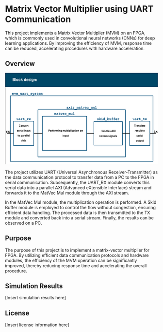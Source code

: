 # Matrix Vector Multiplier using UART Communication

This project implements a Matrix Vector Multiplier (MVM) on an FPGA, which is commonly used in convolutional neural networks (CNNs) for deep learning applications. By improving the efficiency of MVM, response time can be reduced, accelerating procedures with hardware acceleration.

## Overview

<img src="https://github.com/PrabathBK/Matrix_vector_mul_UART/blob/main/block_diagram.png?raw=true" alt="Block Design" width="600" height="300">


The project utilizes UART (Universal Asynchronous Receiver-Transmitter) as the data communication protocol to transfer data from a PC to the FPGA in serial communication. Subsequently, the UART_RX module converts this serial data into a parallel AXI (Advanced eXtensible Interface) stream and forwards it to the MatVec Mul module through the AXI stream.

In the MatVec Mul module, the multiplication operation is performed. A Skid Buffer module is employed to control the flow without congestion, ensuring efficient data handling. The processed data is then transmitted to the TX module and converted back into a serial stream. Finally, the results can be observed on a PC.

## Purpose

The purpose of this project is to implement a matrix-vector multiplier for FPGA. By utilizing efficient data communication protocols and hardware modules, the efficiency of the MVM operation can be significantly improved, thereby reducing response time and accelerating the overall procedure.

## Simulation Results

[Insert simulation results here]

## License

[Insert license information here]

